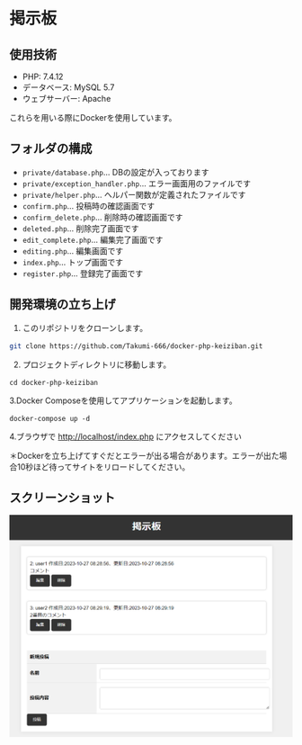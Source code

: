 # 掲示板

## 使用技術
- PHP: 7.4.12
- データベース: MySQL 5.7
- ウェブサーバー: Apache

これらを用いる際にDockerを使用しています。

## フォルダの構成
- `private/database.php`... DBの設定が入っております
- `private/exception_handler.php`... エラー画面用のファイルです
- `private/helper.php`... ヘルパー関数が定義されたファイルです
- `confirm.php`... 投稿時の確認画面です
- `confirm_delete.php`... 削除時の確認画面です
- `deleted.php`... 削除完了画面です
- `edit_complete.php`... 編集完了画面です
- `editing.php`... 編集画面です
- `index.php`... トップ画面です
- `register.php`... 登録完了画面です

## 開発環境の立ち上げ
1. このリポジトリをクローンします。
```bash
git clone https://github.com/Takumi-666/docker-php-keiziban.git
```
2. プロジェクトディレクトリに移動します。
```shell
cd docker-php-keiziban
```
3.Docker Composeを使用してアプリケーションを起動します。
```shell
docker-compose up -d
```
4.ブラウザで [http://localhost/index.php](http://localhost/index.php) にアクセスしてください

＊Dockerを立ち上げてすぐだとエラーが出る場合があります。エラーが出た場合10秒ほど待ってサイトをリロードしてください。

## スクリーンショット

![スクリーンショット](/screenshots/screenshot1.png.png)


